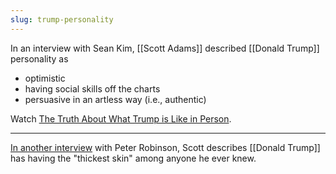 ```yaml
---
slug: trump-personality
---
```


In an interview with Sean Kim, [[Scott Adams]] described [[Donald Trump]] personality as 

- optimistic
- having social skills off the charts
- persuasive in an artless way (i.e., authentic)

Watch [The Truth About What Trump is Like in Person](https://www.youtube.com/watch?v=QjaQTsRfBHU&feature=youtu.be).

---

[In another interview](https://www.youtube.com/watch?time_continue=534&v=Ac8OOeaIgFo&feature=emb_title) with Peter Robinson, Scott describes [[Donald Trump]] has having the "thickest skin" among anyone he ever knew.